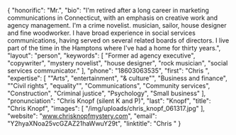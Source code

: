 {
  "honorific": "Mr.",
  "bio": "I'm retired after a long career in marketing communications in Connecticut, with an emphasis on creative work and agency management. I'm a crime novelist. musician, sailor, house designer and fine woodworker. I have broad experience in social services communications, having served on several related boards of directors.  I live part of the time in the Hamptons where I've had a home for thirty years.",
  "layout": "person",
  "keywords": [
    "Former ad agency executive",
    "copywriter",
    "mystery novelist",
    "house designer",
    "rock musician",
    "social services communicator."
  ],
  "phone": "18603063535",
  "first": "Chris ",
  "expertise": [
    "\"Arts",
    "entertainment",
    "& culture\"",
    "Business and finance",
    "\"Civil rights",
    "equality\"",
    "Communications",
    "Community services",
    "Construction",
    "Criminal justice",
    "Psychology",
    "Small business"
  ],
  "pronunciation": "Chris Knopf (silent K and P)",
  "last": "Knopf",
  "title": "Chris Knopf",
  "images": [
    "/img/uploads/chris_knopf_061317.jpg"
  ],
  "website": "www.chrisknopfmystery.com",
  "email": "Y2hyaXNoa25vcGZAZ21haWwuY29t",
  "linktitle": "Chris "
}